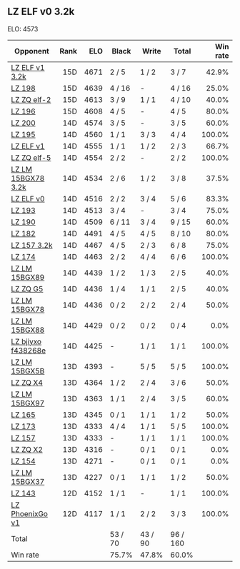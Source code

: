 ## LZ ELF v0 3.2k ##

ELO: 4573

Opponent | Rank | ELO | Black | Write | Total | Win rate
---------|-----:|----:|-------|-------|-------|-------:
[LZ ELF v1 3.2k](LZ%20ELF%20v1%203.2k.md) | 15D | 4671 | 2 / 5 | 1 / 2 | 3 / 7 | 42.9%
[LZ 198](LZ%20198.md) | 15D | 4639 | 4 / 16 | - | 4 / 16 | 25.0%
[LZ ZQ elf-2](LZ%20ZQ%20elf-2.md) | 15D | 4613 | 3 / 9 | 1 / 1 | 4 / 10 | 40.0%
[LZ 196](LZ%20196.md) | 15D | 4608 | 4 / 5 | - | 4 / 5 | 80.0%
[LZ 200](LZ%20200.md) | 14D | 4574 | 3 / 5 | - | 3 / 5 | 60.0%
[LZ 195](LZ%20195.md) | 14D | 4560 | 1 / 1 | 3 / 3 | 4 / 4 | 100.0%
[LZ ELF v1](LZ%20ELF%20v1.md) | 14D | 4555 | 1 / 1 | 1 / 2 | 2 / 3 | 66.7%
[LZ ZQ elf-5](LZ%20ZQ%20elf-5.md) | 14D | 4554 | 2 / 2 | - | 2 / 2 | 100.0%
[LZ LM 15BGX78 3.2k](LZ%20LM%2015BGX78%203.2k.md) | 14D | 4534 | 2 / 6 | 1 / 2 | 3 / 8 | 37.5%
[LZ ELF v0](LZ%20ELF%20v0.md) | 14D | 4516 | 2 / 2 | 3 / 4 | 5 / 6 | 83.3%
[LZ 193](LZ%20193.md) | 14D | 4513 | 3 / 4 | - | 3 / 4 | 75.0%
[LZ 190](LZ%20190.md) | 14D | 4509 | 6 / 11 | 3 / 4 | 9 / 15 | 60.0%
[LZ 182](LZ%20182.md) | 14D | 4491 | 4 / 5 | 4 / 5 | 8 / 10 | 80.0%
[LZ 157 3.2k](LZ%20157%203.2k.md) | 14D | 4467 | 4 / 5 | 2 / 3 | 6 / 8 | 75.0%
[LZ 174](LZ%20174.md) | 14D | 4463 | 2 / 2 | 4 / 4 | 6 / 6 | 100.0%
[LZ LM 15BGX89](LZ%20LM%2015BGX89.md) | 14D | 4439 | 1 / 2 | 1 / 3 | 2 / 5 | 40.0%
[LZ ZQ G5](LZ%20ZQ%20G5.md) | 14D | 4436 | 1 / 4 | 1 / 1 | 2 / 5 | 40.0%
[LZ LM 15BGX78](LZ%20LM%2015BGX78.md) | 14D | 4436 | 0 / 2 | 2 / 2 | 2 / 4 | 50.0%
[LZ LM 15BGX88](LZ%20LM%2015BGX88.md) | 14D | 4429 | 0 / 2 | 0 / 2 | 0 / 4 | 0.0%
[LZ bjiyxo f438268e](LZ%20bjiyxo%20f438268e.md) | 14D | 4425 | - | 1 / 1 | 1 / 1 | 100.0%
[LZ LM 15BGX5B](LZ%20LM%2015BGX5B.md) | 13D | 4393 | - | 5 / 5 | 5 / 5 | 100.0%
[LZ ZQ X4](LZ%20ZQ%20X4.md) | 13D | 4364 | 1 / 2 | 2 / 4 | 3 / 6 | 50.0%
[LZ LM 15BGX97](LZ%20LM%2015BGX97.md) | 13D | 4363 | 1 / 1 | 2 / 4 | 3 / 5 | 60.0%
[LZ 165](LZ%20165.md) | 13D | 4345 | 0 / 1 | 1 / 1 | 1 / 2 | 50.0%
[LZ 173](LZ%20173.md) | 13D | 4333 | 4 / 4 | 1 / 1 | 5 / 5 | 100.0%
[LZ 157](LZ%20157.md) | 13D | 4333 | - | 1 / 1 | 1 / 1 | 100.0%
[LZ ZQ X2](LZ%20ZQ%20X2.md) | 13D | 4316 | - | 0 / 1 | 0 / 1 | 0.0%
[LZ 154](LZ%20154.md) | 13D | 4271 | - | 0 / 1 | 0 / 1 | 0.0%
[LZ LM 15BGX37](LZ%20LM%2015BGX37.md) | 13D | 4227 | 0 / 1 | 1 / 1 | 1 / 2 | 50.0%
[LZ 143](LZ%20143.md) | 12D | 4152 | 1 / 1 | - | 1 / 1 | 100.0%
[LZ PhoenixGo v1](LZ%20PhoenixGo%20v1.md) | 12D | 4117 | 1 / 1 | 2 / 2 | 3 / 3 | 100.0%
Total | | | 53 / 70 | 43 / 90 | 96 / 160 | 
Win rate| | | 75.7% | 47.8% | 60.0% | 
